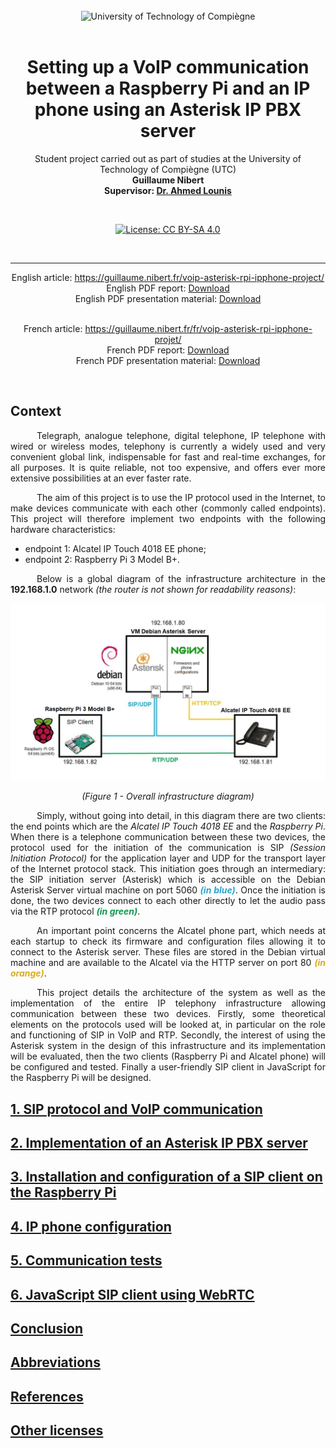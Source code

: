 <div align="center">
<br>
<img src="https://www.utc.fr/wp-content/uploads/sites/28/2019/05/SU-UTC18-70.svg" alt="University of Technology of Compiègne" width="400">
<br>
<br>

# Setting up a VoIP communication between a Raspberry Pi and an IP phone using an Asterisk IP PBX server

Student project carried out as part of studies at the University of Technology of Compiègne (UTC)<br>
**Guillaume Nibert  
Supervisor: [Dr. Ahmed Lounis](https://www.hds.utc.fr/~lounisah/dokuwiki/)**

<br>

[![License: CC BY-SA 4.0](https://img.shields.io/badge/License-CC_BY--SA_4.0-yellow.svg)](https://creativecommons.org/licenses/by-sa/4.0/)

<br>

---

English article: https://guillaume.nibert.fr/voip-asterisk-rpi-ipphone-project/<br>
English PDF report: <a href="https://github.com/guillaumenibert/VoIP-Asterisk-WebRTC-SIP/raw/main/PDF/en/TZ%20-%20Guillaume%20Nibert%20-%20Report%20-%20Setting%20up%20a%20VoIP%20communication%20between%20a%20Raspberry%20Pi%20and%20an%20IP%20phone.pdf" download target="_blank">Download</a><br>
English PDF presentation material: <a href="https://github.com/guillaumenibert/VoIP-Asterisk-WebRTC-SIP/raw/main/PDF/en/TZ%20-%20Guillaume%20Nibert%20-%20Presentation%20-%20Setting%20up%20a%20VoIP%20communication%20between%20a%20Raspberry%20Pi%20and%20an%20IP%20phone.pdf" download target="_blank">Download</a><br><br>

French article: https://guillaume.nibert.fr/fr/voip-asterisk-rpi-ipphone-projet/<br>
French PDF report: <a href="https://github.com/guillaumenibert/VoIP-Asterisk-WebRTC-SIP/raw/main/PDF/fr/TZ%20-%20Guillaume%20Nibert%20-%20Rapport%20-%20Mise%20en%20place%20d'une%20communication%20entre%20un%20Raspberry%20Pi%20et%20un%20t%C3%A9l%C3%A9phone%20IP.pdf" download target="_blank">Download</a><br>
French PDF presentation material: <a href="https://github.com/guillaumenibert/VoIP-Asterisk-WebRTC-SIP/raw/main/PDF/fr/TZ%20-%20Guillaume%20Nibert%20-%20Pr%C3%A9sentation%20-%20Mise%20en%20place%20d'une%20communication%20entre%20un%20Raspberry%20Pi%20et%20un%20t%C3%A9l%C3%A9phone%20IP.pdf" download target="_blank">Download</a><br>

<br>

</div>

## Context

<p style="text-align: justify; text-indent:  3em;">
Telegraph, analogue telephone, digital telephone, IP telephone with wired or wireless modes, telephony is currently a widely used and very convenient global link, indispensable for fast and real-time exchanges, for all purposes. It is quite reliable, not too expensive, and offers ever more extensive possibilities at an ever faster rate. 
</p>
<p style="text-align: justify; text-indent:  3em;">
The aim of this project is to use the IP protocol used in the Internet, to make devices communicate with each other (commonly called endpoints). This project will therefore implement two endpoints with the following hardware characteristics:
    <ul style="text-align: justify">
        <li>endpoint 1: Alcatel IP Touch 4018 EE phone;</li>
        <li>endpoint 2: Raspberry Pi 3 Model B+.</li>
    </ul>
</p>
<p style="text-align: justify; text-indent:  3em;">
    Below is a global diagram of the infrastructure architecture in the <b>192.168.1.0</b> network <i>(the router is not shown for readability reasons)</i>:
</p>

<div align="center">
<img src="figures/figures_en/figure01_global_scheme.png" alt="Figure 01 - Schéma global de l'infrastructure">

*(Figure 1 - Overall infrastructure diagram)*

</div>

<p style="text-align: justify; text-indent:  3em;">
Simply, without going into detail, in this diagram there are two clients: the end points which are the <i>Alcatel IP Touch 4018 EE</i> and the <i>Raspberry Pi</i>. When there is a telephone communication between these two devices, the protocol used for the initiation of the communication is SIP <i>(Session Initiation Protocol)</i> for the application layer and UDP for the transport layer of the Internet protocol stack. This initiation goes through an intermediary: the SIP initiation server (Asterisk) which is accessible on the Debian Asterisk Server virtual machine on port 5060 <b><i><span style="color:#2da5cc;">(in blue)</span></i></b>. Once the initiation is done, the two devices connect to each other directly to let the audio pass via the RTP protocol <b><i><span style="color:#119851;">(in green)</span></i></b>.
</p>
<p style="text-align: justify; text-indent:  3em;">
An important point concerns the Alcatel phone part, which needs at each startup to check its firmware and configuration files allowing it to connect to the Asterisk server. These files are stored in the Debian virtual machine and are available to the Alcatel via the HTTP server on port 80 <b><i><span style="color:#dbac20;">(in orange)</span></i></b>.
</p>
<p style="text-align: justify; text-indent:  3em;">
This project details the architecture of the system as well as the implementation of the entire IP telephony infrastructure allowing communication between these two devices. Firstly, some theoretical elements on the protocols used will be looked at, in particular on the role and functioning of SIP in VoIP and RTP. Secondly, the interest of using the Asterisk system in the design of this infrastructure and its implementation will be evaluated, then the two clients (Raspberry Pi and Alcatel phone) will be configured and tested. Finally a user-friendly SIP client in JavaScript for the Raspberry Pi will be designed.
</p>

## [1. SIP protocol and VoIP communication](1_sip_voip.md)

## [2. Implementation of an Asterisk IP PBX server](2_ipbx_asterisk.md)

## [3. Installation and configuration of a SIP client on the Raspberry Pi](3_install_client_sip_rpi.md)

## [4. IP phone configuration](4_config_alcatel.md)

## [5. Communication tests](5_tests_com_sip.md)

## [6. JavaScript SIP client using WebRTC](6_sip_webrtc.md)

## [Conclusion](Conclusion.md)

## [Abbreviations](Abbreviations.md)

## [References](References.md)

## [Other licenses](licenses.md)